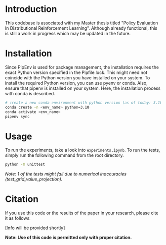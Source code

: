 # Introduction
This codebase is associated with my Master thesis titled "Policy Evaluation In Distributional Reinforcement Learning".
Although already functional, this is still a work in progress which may be updated in the future.

# Installation
Since PipEnv is used for package management, the installation requires the
exact Python version specified in the Pipfile.lock. This might need not
coincide with the Python version you have installed on your system. To
install the required Python version, you can use pyenv or conda.
Also, ensure that pipenv is installed on your system.
Here, the installation process with conda is described.

```bash
# create a new conda environment with python version (as of today: 3.10)
conda create -n <env_name> python=3.10
conda activate <env_name>
pipenv sync
```

# Usage
To run the experiments, take a look into `experiments.ipynb`.
To run the tests, simply run the following command from the root directory.
```bash
python -m unittest
```
*Note: 1 of the tests might fail due to numerical inaccuracies (test_grid_value_projection).*

# Citation
If you use this code or the results of the paper in your research,
please cite it as follows:

[Info will be provided shortly]

**Note: Use of this code is permitted only with proper citation.**

